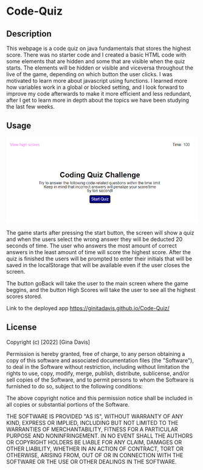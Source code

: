 # Code-Quiz

## Description

This webpage is a code quiz on java fundamentals that stores the highest score.
There was no starter code and I created a basic HTML code with some elements that are hidden and some that are visible when the quiz starts. The elements will be hidden or visible and viceversa throughout the live of the game, depending on which button the user clicks. I was motivated to learn more about javascript using functions. I learned more how variables work in a global or blocked setting, and I look forward to improve my code afterwards to make it more efficient and less redundant, after I get to learn more in depth about the topics we have been studying the last few weeks.



## Usage

![alt tex](img/main-screen.png)

The game starts after pressing the start button, the screen will show a quiz and when the users select the wrong answer they will be deducted 20 seconds of time. The user who answers the most amount of correct answers in the least amount of time will score the highest score. After the quiz is finished the users will be prompted to enter their initials that will be saved in the localStorage that will be available even if the user closes the screen.

The button goBack will take the user to the main screen where the game beggins, and the button High Scores will take the user to see all the highest scores stored.

Link to the deployed app https://ginitadavis.github.io/Code-Quiz/


## License
Copyright (c) [2022] [Gina Davis]

Permission is hereby granted, free of charge, to any person obtaining a copy of this software and associated documentation files (the "Software"), to deal in the Software without restriction, including without limitation the rights to use, copy, modify, merge, publish, distribute, sublicense, and/or sell copies of the Software, and to permit persons to whom the Software is furnished to do so, subject to the following conditions:

The above copyright notice and this permission notice shall be included in all copies or substantial portions of the Software.

THE SOFTWARE IS PROVIDED "AS IS", WITHOUT WARRANTY OF ANY KIND, EXPRESS OR IMPLIED, INCLUDING BUT NOT LIMITED TO THE WARRANTIES OF MERCHANTABILITY, FITNESS FOR A PARTICULAR PURPOSE AND NONINFRINGEMENT. IN NO EVENT SHALL THE AUTHORS OR COPYRIGHT HOLDERS BE LIABLE FOR ANY CLAIM, DAMAGES OR OTHER LIABILITY, WHETHER IN AN ACTION OF CONTRACT, TORT OR OTHERWISE, ARISING FROM, OUT OF OR IN CONNECTION WITH THE SOFTWARE OR THE USE OR OTHER DEALINGS IN THE SOFTWARE.